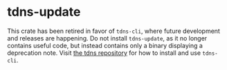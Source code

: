 # tdns-update

This crate has been retired in favor of `tdns-cli`, where future
development and releases are happening. Do not install `tdns-update`,
as it no longer contains useful code, but instead contains only a
binary displaying a deprecation note. Visit [the tdns
repository](https://github.com/rotty/tdns-cli) for how to install and
use `tdns-cli`.
